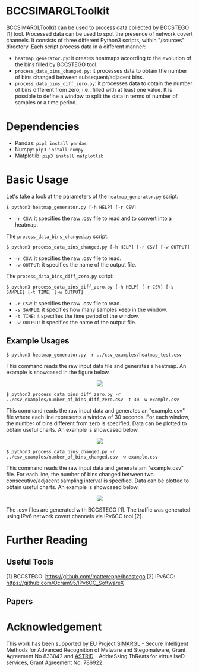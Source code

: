 # BCCSIMARGLToolkit

BCCSIMARGLToolkit can be used to process data collected by BCCSTEGO [1] tool. Processed data can be used to spot the presence of network covert channels.
It consists of three different Python3 scripts, within "/sources" directory. 
Each script process data in a different manner:
- ```heatmap_generator.py```: it creates heatmaps according to the evolution of the bins filled by BCCSTEGO tool. 
- ```process_data_bins_changed.py```: it processes data to obtain the number of bins changed between subsequent/adjacent bins.
- ```process_data_bins_diff_zero.py```: it processes data to obtain the number of bins different from zero, i.e., filled with at least one value. It is possible to define a window to split the data in terms of number of samples or a time period.


# Dependencies
- Pandas:
```pip3 install pandas```
- Numpy:
```pip3 install numpy```
- Matplotlib:
```pip3 install matplotlib```


# Basic Usage
Let's take a look at the parameters of the ```heatmap_generator.py``` script: 
```
$ python3 heatmap_generator.py [-h HELP] [-r CSV]
```

- ```-r CSV```: it specifies the raw .csv file to read and to convert into a heatmap.

The ```process_data_bins_changed.py``` script: 
```
$ python3 process_data_bins_changed.py [-h HELP] [-r CSV] [-w OUTPUT] 
```

- ```-r CSV```: it specifies the raw .csv file to read.
- ```-w OUTPUT```: it specifies the name of the output file.

The ```process_data_bins_diff_zero.py``` script: 
```
$ python3 process_data_bins_diff_zero.py [-h HELP] [-r CSV] [-s SAMPLE] [-t TIME] [-w OUTPUT] 
```

- ```-r CSV```: it specifies the raw .csv file to read.
- ```-s SAMPLE```: it specifies how many samples keep in the window.
- ```-t TIME```: it specifies the time period of the window.
- ```-w OUTPUT```: it specifies the name of the output file.

## Example Usages
```
$ python3 heatmap_generator.py -r ../csv_examples/heatmap_test.csv
```
This command reads the raw input data file and generates a heatmap. An example is showcased in the figure below. 

<p align="center">
  <img src="https://github.com/Ocram95/BCCSIMARGLToolkit/blob/main/charts_examples/heatmap.png" />
</p>

```
$ python3 process_data_bins_diff_zero.py -r ../csv_examples/number_of_bins_diff_zero.csv -t 30 -w example.csv
```
This command reads the raw input data and generates an "example.csv" file where each line represents a window of 30 seconds. For each window, the number of bins different from zero is specified. Data can be plotted to obtain useful charts. An example is showcased below.

<p align="center">
  <img src="https://github.com/Ocram95/BCCSIMARGLToolkit/blob/main/charts_examples/diff_zero.png" />
</p>

```
$ python3 process_data_bins_changed.py -r ../csv_examples/number_of_bins_changed.csv -w example.csv
```

This command reads the raw input data and generate am "example.csv" file. For each line, the number of bins changed between two consecutive/adjacent sampling interval is specified. Data can be plotted to obtain useful charts. An example is showcased below.

<p align="center">
  <img src="https://github.com/Ocram95/BCCSIMARGLToolkit/blob/main/charts_examples/changed_bins.png" />
</p>

The .csv files are generated with BCCSTEGO [1]. The traffic was generated using IPv6 network covert channels via IPv6CC tool [2].

# Further Reading
## Useful Tools

[1] BCCSTEGO: https://github.com/mattereppe/bccstego 
[2] IPv6CC: https://github.com/Ocram95/IPv6CC_SoftwareX

## Papers 

# Acknowledgement 

This work has been supported by EU Project [SIMARGL](https://simargl.eu) - Secure Intelligent Methods for Advanced Recognition of Malware and Stegomalware, Grant Agreement No 833042 and 
[ASTRID](https://www.astrid-project.eu) - AddreSsing ThReats for virtualIseD services, Grant Agreement No. 786922.
